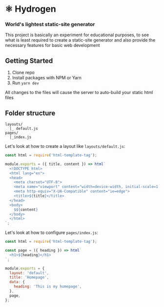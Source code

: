 # ⚛ Hydrogen

### World's lightest static-site generator

This project is basically an experiment for educational purposes, to see what is least required to create a static-site generator and also provide the necessary features for basic web development

## Getting Started

1. Clone repo
2. Install packages with NPM or Yarn
3. Run `yarn dev`

All changes to the files will cause the server to auto-build your static html files

## Folder structure

```
layouts/
  |_ default.js
pages/
  |_index.js
```

Let's look at how to create a layout like `layouts/default.js`:

```javascript
const html = require('html-template-tag');

module.exports = ({ title, content }) => html`
  <!DOCTYPE html>
  <html lang="en">
  <head>
    <meta charset="UTF-8">
    <meta name="viewport" content="width=device-width, initial-scale=1.0">
    <meta http-equiv="X-UA-Compatible" content="ie=edge">
    <title>${title}</title>
  </head>
  <body>
    $${content}
  </body>
  </html>
`;
```

Let's look at how to configure `pages/index.js`:

```javascript
const html = require('html-template-tag');

const page = ({ heading }) => html`
  <h1>${heading}</h1>
`;

module.exports = {
  layout: 'default',
  title: 'Homepage',
  data: {
    heading: 'This is my homepage',
  },
  page,
};
```
